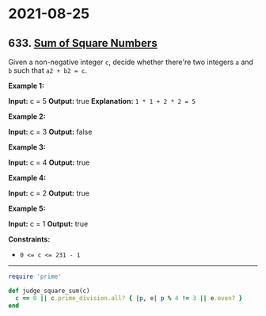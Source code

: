 # 2021-08-25

## 633. [Sum of Square Numbers](https://leetcode.com/problems/sum-of-square-numbers/)

Given a non-negative integer `c`, decide whether there're two integers `a` and `b` such that `a2 + b2 = c`.

**Example 1:**

**Input:** c = 5
**Output:** true
**Explanation:** `1 * 1 + 2 * 2 = 5`

**Example 2:**

**Input:** c = 3
**Output:** false

**Example 3:**

**Input:** c = 4
**Output:** true

**Example 4:**

**Input:** c = 2
**Output:** true

**Example 5:**

**Input:** c = 1
**Output:** true

**Constraints:**

- `0 <= c <= 231 - 1`

---

```ruby
require 'prime'

def judge_square_sum(c)
  c == 0 || c.prime_division.all? { |p, e| p % 4 != 3 || e.even? }
end
```
